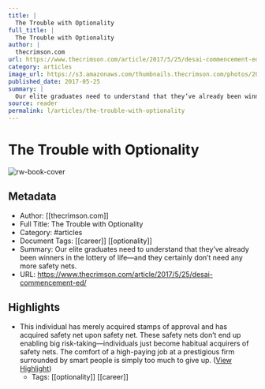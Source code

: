 ```yaml
---
title: |
  The Trouble with Optionality
full_title: |
  The Trouble with Optionality
author: |
  thecrimson.com
url: https://www.thecrimson.com/article/2017/5/25/desai-commencement-ed/
category: articles
image_url: https://s3.amazonaws.com/thumbnails.thecrimson.com/photos/2017/05/23/012909_1323227.jpg.1921x2000_q95_crop-smart_upscale.jpg
published_date: 2017-05-25
summary: |
  Our elite graduates need to understand that they’ve already been winners in the lottery of life—and they certainly don’t need any more safety nets.
source: reader
permalink: l/articles/the-trouble-with-optionality
---
```

# The Trouble with Optionality

![rw-book-cover](https://s3.amazonaws.com/thumbnails.thecrimson.com/photos/2017/05/23/012909_1323227.jpg.1921x2000_q95_crop-smart_upscale.jpg)

## Metadata
- Author: [[thecrimson.com]]
- Full Title: The Trouble with Optionality
- Category: #articles
- Document Tags: [[career]] [[optionality]] 
- Summary: Our elite graduates need to understand that they’ve already been winners in the lottery of life—and they certainly don’t need any more safety nets.
- URL: https://www.thecrimson.com/article/2017/5/25/desai-commencement-ed/

## Highlights
- This individual has merely acquired stamps of approval and has acquired safety net upon safety net. These safety nets don’t end up enabling big risk-taking—individuals just become habitual acquirers of safety nets. The comfort of a high-paying job at a prestigious firm surrounded by smart people is simply too much to give up. ([View Highlight](https://read.readwise.io/read/01h980pfcdfhmkgjca08jevzq3))
    - Tags: [[optionality]] [[career]] 


